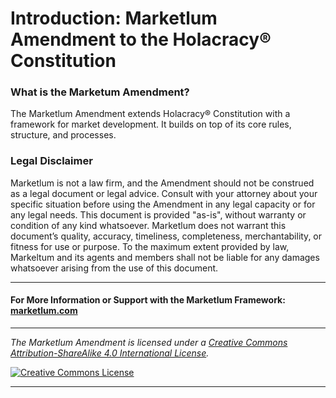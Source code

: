 # Introduction: Marketlum Amendment to the Holacracy® Constitution

### What is the Marketum Amendment?

The Marketlum Amendment extends Holacracy® Constitution with a framework for market development. It builds on top of its core rules, structure, and processes.

### Legal Disclaimer

Marketlum is not a law firm, and the Amendment should not be construed as a legal document or legal advice. Consult with your attorney about your specific situation before using the Amendment in any legal capacity or for any legal needs. This document is provided "as-is", without warranty or condition of any kind whatsoever. Marketlum does not warrant this document’s quality, accuracy, timeliness, completeness, merchantability, or fitness for use or purpose. To the maximum extent provided by law, Markeltum and its agents and members shall not be liable for any damages whatsoever arising from the use of this document.

---

#### For More Information or Support with the Marketlum Framework: <a href="http://marketlum.com" target="_blank">marketlum.com</a>

---

*_The Marketlum Amendment is licensed under a <a rel="license" href="http://creativecommons.org/licenses/by-sa/4.0/">Creative Commons Attribution-ShareAlike 4.0 International License</a>._*

<a rel="license" href="http://creativecommons.org/licenses/by-sa/4.0/" target="_blank"><img alt="Creative Commons License" style="border-width:0" src="https://i.creativecommons.org/l/by-sa/4.0/88x31.png" /></a> 

---


